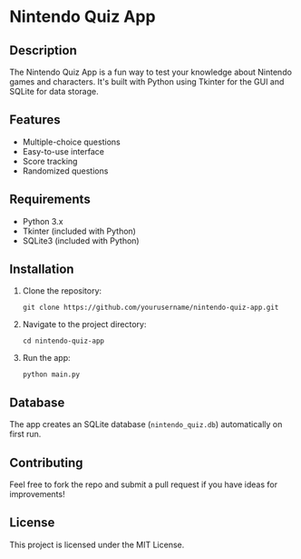 # Nintendo Quiz App

## Description

The Nintendo Quiz App is a fun way to test your knowledge about Nintendo games and characters. It's built with Python using Tkinter for the GUI and SQLite for data storage.

## Features

- Multiple-choice questions
- Easy-to-use interface
- Score tracking
- Randomized questions

## Requirements

- Python 3.x
- Tkinter (included with Python)
- SQLite3 (included with Python)

## Installation

1. Clone the repository:
   ```
   git clone https://github.com/yourusername/nintendo-quiz-app.git
   ```

2. Navigate to the project directory:
   ```
   cd nintendo-quiz-app
   ```

3. Run the app:
   ```
   python main.py
   ```

## Database

The app creates an SQLite database (`nintendo_quiz.db`) automatically on first run.

## Contributing

Feel free to fork the repo and submit a pull request if you have ideas for improvements!

## License

This project is licensed under the MIT License.
